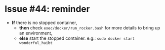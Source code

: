 
# Issue #44: reminder

* **If** there is no stopped container,
  * **then** check ```exec/docker/run_rocker.bash``` for more details to bring up an environment,
  * **else** start the stopped container. e.g.: ```sudo docker start wonderful_haibt```
